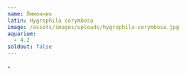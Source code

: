 ```yaml
---
name: Лимонник
latin: Hygrophila corymbosa
image: /assets/images/uploads/hygrophila-corymbosa.jpg
aquarium:
  - 4.2
soldout: false
---
```

\-
